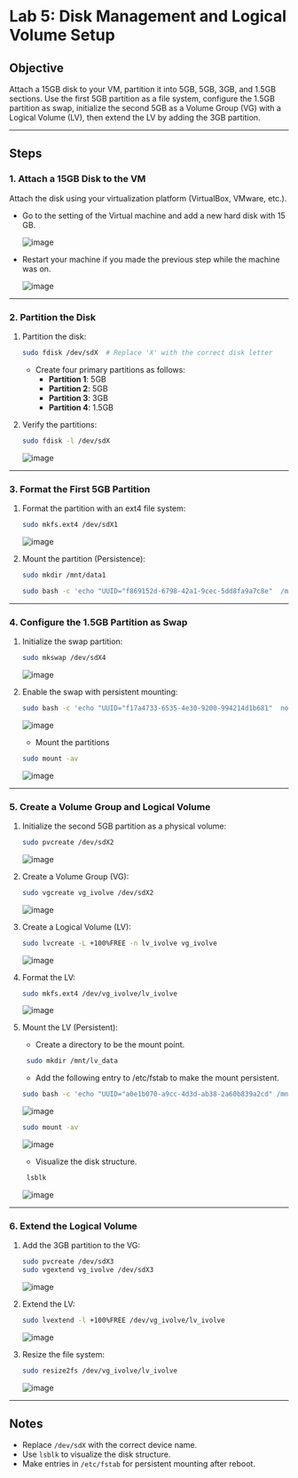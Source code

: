 # Lab 5: Disk Management and Logical Volume Setup  

## Objective  
Attach a 15GB disk to your VM, partition it into 5GB, 5GB, 3GB, and 1.5GB sections. Use the first 5GB partition as a file system, configure the 1.5GB partition as swap, initialize the second 5GB as a Volume Group (VG) with a Logical Volume (LV), then extend the LV by adding the 3GB partition.

---

## Steps  

### 1. Attach a 15GB Disk to the VM  
Attach the disk using your virtualization platform (VirtualBox, VMware, etc.).  
- Go to the setting of the Virtual machine and add a new hard disk with 15 GB.

  ![image](https://github.com/user-attachments/assets/ab831972-dcf0-4709-b646-6b4a0b7a242a)

- Restart your machine if you made the previous step while the machine was on.

  ![image](https://github.com/user-attachments/assets/e2d88c37-102b-4058-bf8b-e1aca74d2955)

---

### 2. Partition the Disk  

1. Partition the disk:  
    ```bash
    sudo fdisk /dev/sdX  # Replace 'X' with the correct disk letter
    ```  

    - Create four primary partitions as follows:  
      - **Partition 1**: 5GB  
      - **Partition 2**: 5GB  
      - **Partition 3**: 3GB  
      - **Partition 4**: 1.5GB  

2. Verify the partitions:  
    ```bash
    sudo fdisk -l /dev/sdX
    ```
    ![image](https://github.com/user-attachments/assets/4a1e7ca9-d184-43b7-855b-260537487f48)

---

### 3. Format the First 5GB Partition  

1. Format the partition with an ext4 file system:  
    ```bash
    sudo mkfs.ext4 /dev/sdX1
    ```
    ![image](https://github.com/user-attachments/assets/d8d0ebf3-3ec6-49d9-8a4d-2fac5f02a598)

2. Mount the partition (Persistence):  
    ```bash
    sudo mkdir /mnt/data1
    ```
    ```bash
    sudo bash -c 'echo "UUID="f869152d-6798-42a1-9cec-5dd8fa9a7c8e"  /mnt/data1   ext4 defaults 0 0" >> /etc/fstab'
    ```
---

### 4. Configure the 1.5GB Partition as Swap  

1. Initialize the swap partition:  
    ```bash
    sudo mkswap /dev/sdX4
    ```
    ![image](https://github.com/user-attachments/assets/3c3161b0-b104-4e12-bb83-37889320e4c1)

2. Enable the swap with persistent mounting:  
    ```bash
    sudo bash -c 'echo "UUID="f17a4733-6535-4e30-9200-994214d1b681"  none      swap  defaults 0 0" >> /etc/fstab'
    ```
    ![image](https://github.com/user-attachments/assets/c8829dff-5d87-4b76-9ea1-e74c6be502ec)
    - Mount the partitions 
    ```bash
    sudo mount -av
    ```
    ![image](https://github.com/user-attachments/assets/eb821433-18fd-4834-beb7-1b1009a754d8)

---

### 5. Create a Volume Group and Logical Volume  

1. Initialize the second 5GB partition as a physical volume:  
    ```bash
    sudo pvcreate /dev/sdX2
    ```
    ![image](https://github.com/user-attachments/assets/9a62d4df-9ca3-419d-8c84-da29819ff948)

2. Create a Volume Group (VG):  
    ```bash
    sudo vgcreate vg_ivolve /dev/sdX2
    ```
    ![image](https://github.com/user-attachments/assets/8b1aae42-66d8-4d52-9a78-c48e5576c66f)

3. Create a Logical Volume (LV):  
    ```bash
    sudo lvcreate -L +100%FREE -n lv_ivolve vg_ivolve
    ```
    ![image](https://github.com/user-attachments/assets/81617729-ad1f-4553-84d8-13f19ac401ce)

4. Format the LV:  
    ```bash
    sudo mkfs.ext4 /dev/vg_ivolve/lv_ivolve
    ```
    ![image](https://github.com/user-attachments/assets/ee38b81b-4fc3-4b00-b3ef-3d70acae9895)

5. Mount the LV (Persistent):
    - Create a directory to be the mount point.
   ```bash
    sudo mkdir /mnt/lv_data
    ```
    - Add the following entry to /etc/fstab to make the mount persistent. 
    ```bash
    sudo bash -c 'echo "UUID="a0e1b070-a9cc-4d3d-ab38-2a60b839a2cd" /mnt/lv_data  ext4 defaults 0 0" >> /etc/fstab'
    ```
    ![image](https://github.com/user-attachments/assets/0e2b9a29-d945-49ae-bb04-656687ac31dd)

    ```bash
    sudo mount -av
    ```
    ![image](https://github.com/user-attachments/assets/e7a112e0-b1be-4e78-9856-2dd271cac6bc)
   
   - Visualize the disk structure.
   ```bash
    lsblk
    ```
    ![image](https://github.com/user-attachments/assets/7c9f71fc-6456-4dda-b5ab-b4fcd9eb1da5)


---

### 6. Extend the Logical Volume  

1. Add the 3GB partition to the VG:  
    ```bash
    sudo pvcreate /dev/sdX3
    sudo vgextend vg_ivolve /dev/sdX3
    ```
    ![image](https://github.com/user-attachments/assets/904daef8-ddd1-4a70-a961-1750860bac99)

2. Extend the LV:  
    ```bash
    sudo lvextend -l +100%FREE /dev/vg_ivolve/lv_ivolve
    ```
    ![image](https://github.com/user-attachments/assets/8be55d5a-1e72-4268-b22c-5c83246c7cb0)

3. Resize the file system:  
    ```bash
    sudo resize2fs /dev/vg_ivolve/lv_ivolve
    ```
    ![image](https://github.com/user-attachments/assets/9d400338-e328-4fdd-bb82-71f25b963008)

---

## Notes  
- Replace `/dev/sdX` with the correct device name.  
- Use `lsblk` to visualize the disk structure.  
- Make entries in `/etc/fstab` for persistent mounting after reboot.  


